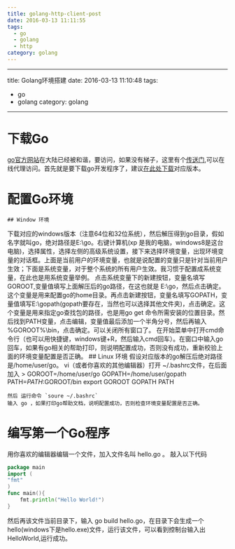 ```yaml
---
title: golang-http-client-post
date: 2016-03-13 11:11:55
tags:
  - go
  - golang
  - http
category: golang
---
```

---
title: Golang环境搭建
date: 2016-03-13 11:10:48
tags:
  - go
  - golang
category: golang
---
# 下载Go
[go官方网站](http://golang.org)在大陆已经被和谐，要访问，如果没有梯子，这里有个[传送门](http://www.tvdaili.com/),可以在线代理访问。首先就是要下载go开发程序了，建议[在此处下载](http://golangtc.com/download)对应版本。

# 配置Go环境
    ## Window 环境
下载对应的windows版本（注意64位和32位系统），然后解压得到go目录，假如名字就叫go，绝对路径是E:\go。右键计算机(xp 是我的电脑，windows8是这台电脑)，选择属性，选择左侧的高级系统设置，接下来选择环境变量，出现环境变量的对话框。上面是当前用户的环境变量，也就是说配置的变量只是针对当前用户生效；下面是系统变量，对于整个系统的所有用户生效。我习惯于配置成系统变量，在此也是用系统变量举例。
点击系统变量下的新建按钮，变量名填写 GOROOT,变量值填写上面解压后的go路径，在这也就是 E:\go，然后点击确定。这个变量是用来配置go的home目录。再点击新建按钮，变量名填写GOPATH，变量值填写E:\gopath(gopath要存在，当然也可以选择其他文件夹)，点击确定。这个变量是用来指定go查找包的路径，也是用go get 命令所需安装的位置目录。然后找到PATH变量，点击编辑，变量值最后添加一个半角分号，然后再输入 %GOROOT%\bin，点击确定。可以关闭所有窗口了。
在开始菜单中打开cmd命令行（也可以用快捷键，windows键+R，然后输入cmd回车）。在窗口中输入go回车，如果有go相关的帮助打印，则说明配置成功，否则没有成功，重新校验上面的环境变量配置是否正确。
    ## Linux 环境
    假设对应版本的go解压后绝对路径是/home/user/go。
    vi（或者你喜欢的其他编辑器）打开 ~/.bashrc文件，在后面加入
    >
    GOROOT=/home/user/go
    GOPATH=/home/user/gopath
    PATH=$PATH:$GOROOT/bin
    export GOROOT GOPATH PATH

    然后 运行命令 `soure ~/.bashrc`
    输入 go ，如果打印go帮助文档，说明配置成功，否则检查环境变量配置是否正确。
# 编写第一个Go程序
用你喜欢的编辑器编辑一个文件，加入文件名叫 hello.go 。
敲入以下代码
``` go
package main
import (
"fmt"
)
func main(){
    fmt.println("Hello World!")
}
```
然后再该文件当前目录下，输入 go build hello.go，在目录下会生成一个 hello(windows下是hello.exe)文件，运行该文件，可以看到控制台输入出 HelloWorld,运行成功。
